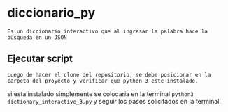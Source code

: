 # diccionario_py  
    Es un diccionario interactivo que al ingresar la palabra hace la búsqueda en un JSON

## Ejecutar script 
    Luego de hacer el clone del repositorio, se debe posicionar en la carpeta del proyecto y verificar que python 3 este instalado,
si esta instalado simplemente se colocaria en la terminal `python3 dictionary_interactive_3.py` y seguir los pasos solicitados en la terminal.
